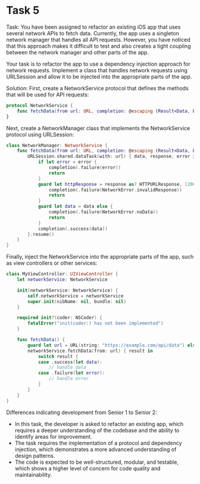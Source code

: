 # Task 5

Task: You have been assigned to refactor an existing iOS app that uses several
network APIs to fetch data. Currently, the app uses a singleton network manager
that handles all API requests. However, you have noticed that this approach
makes it difficult to test and also creates a tight coupling between the network
manager and other parts of the app.

Your task is to refactor the app to use a dependency injection approach for
network requests. Implement a class that handles network requests using
URLSession and allow it to be injected into the appropriate parts of the app.

Solution: First, create a NetworkService protocol that defines the methods that
will be used for API requests:

```swift
protocol NetworkService {
    func fetchData(from url: URL, completion: @escaping (Result<Data, Error>) -> Void)
}
```

Next, create a NetworkManager class that implements the NetworkService protocol
using URLSession:

```swift
class NetworkManager: NetworkService {
    func fetchData(from url: URL, completion: @escaping (Result<Data, Error>) -> Void) {
        URLSession.shared.dataTask(with: url) { data, response, error in
            if let error = error {
                completion(.failure(error))
                return
            }
            guard let httpResponse = response as? HTTPURLResponse, (200..<300).contains(httpResponse.statusCode) else {
                completion(.failure(NetworkError.invalidResponse))
                return
            }
            guard let data = data else {
                completion(.failure(NetworkError.noData))
                return
            }
            completion(.success(data))
        }.resume()
    }
}
```

Finally, inject the NetworkService into the appropriate parts of the app, such
as view controllers or other services:

```swift
class MyViewController: UIViewController {
    let networkService: NetworkService

    init(networkService: NetworkService) {
        self.networkService = networkService
        super.init(nibName: nil, bundle: nil)
    }

    required init?(coder: NSCoder) {
        fatalError("init(coder:) has not been implemented")
    }

    func fetchData() {
        guard let url = URL(string: "https://example.com/api/data") else { return }
        networkService.fetchData(from: url) { result in
            switch result {
            case .success(let data):
                // handle data
            case .failure(let error):
                // handle error
            }
        }
    }
}
```

Differences indicating development from Senior 1 to Senior 2:

-   In this task, the developer is asked to refactor an existing app, which
    requires a deeper understanding of the codebase and the ability to identify
    areas for improvement.
-   The task requires the implementation of a protocol and dependency injection,
    which demonstrates a more advanced understanding of design patterns.
-   The code is expected to be well-structured, modular, and testable, which
    shows a higher level of concern for code quality and maintainability.
